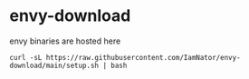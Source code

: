 # envy-download
envy binaries are hosted here

```
curl -sL https://raw.githubusercontent.com/IamNator/envy-download/main/setup.sh | bash
```
